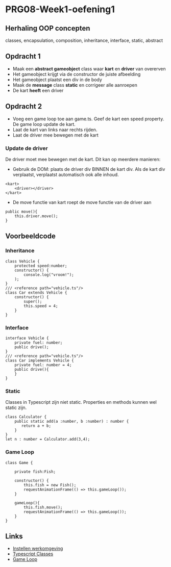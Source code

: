 # PRG08-Week1-oefening1

## Herhaling OOP concepten
classes, encapsulation, composition, inheritance, interface, static, abstract

## Opdracht 1
- Maak een **abstract gameobject** class waar **kart** en **driver** van overerven
- Het gameobject krijgt via de constructor de juiste afbeelding
- Het gameobject plaatst een div in de body
- Maak de **message** class **static** en corrigeer alle aanroepen
- De kart **heeft** een driver

## Opdracht 2
- Voeg een game loop toe aan game.ts. Geef de kart een speed property. De game loop update de kart. 
- Laat de kart van links naar rechts rijden.
- Laat de driver mee bewegen met de kart

### Update de driver
De driver moet mee bewegen met de kart. Dit kan op meerdere manieren:
- Gebruik de DOM: plaats de driver div BINNEN de kart div. Als de kart div verplaatst, verplaatst automatisch ook alle inhoud.
```
<kart>
    <driver></driver>
</kart>
```
- De move functie van kart roept de move functie van de driver aan
```
public move(){
    this.driver.move();
}
```

## Voorbeeldcode

### Inheritance

```
class Vehicle {
    protected speed:number;
    constructor() {
        console.log("vroom!");
    );
}
/// <reference path="vehicle.ts"/>
class Car extends Vehicle {
    constructor() {
        super();
        this.speed = 4;
    }
}
```

### Interface

```
interface Vehicle {
    private fuel: number;
    public drive();
}
/// <reference path="vehicle.ts"/>
class Car implements Vehicle {
    private fuel: number = 4;
    public drive(){
    }
}
```

### Static

Classes in Typescript zijn niet static. Properties en methods kunnen wel static zijn.

```
class Calculator { 
    public static add(a :number, b :number) : number { 
       return a + b;
    } 
} 
let n : number = Calculator.add(3,4);
```

### Game Loop

```
class Game {

    private fish:Fish;

    constructor() {
        this.fish = new Fish();     
        requestAnimationFrame(() => this.gameLoop());
    }

    gameLoop(){
        this.fish.move();
        requestAnimationFrame(() => this.gameLoop());
    }
}
```

## Links
- [Instellen werkomgeving](https://github.com/HR-CMGT/PRG04-Week0)
- [Typescript Classes](https://www.typescriptlang.org/docs/handbook/classes.html)
- [Game Loop](https://developer.mozilla.org/en-US/docs/Web/API/window/requestAnimationFrame)
